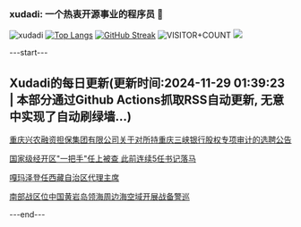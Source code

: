 ### xudadi: 一个热衷开源事业的程序员 👋

![xudadi](https://github-readme-stats-git-masterorgs-github-readme-stats-team.vercel.app/api?username=xudadi)
[![Top Langs](https://github-readme-stats.vercel.app/api/top-langs/?username=xudadi)](https://github.com/anuraghazra/github-readme-stats)
[![GitHub Streak](https://streak-stats.demolab.com?user=xudadi&locale=zh_Hans)](https://git.io/streak-stats)
![VISITOR+COUNT](https://komarev.com/ghpvc/?username=xudadi&label=VISITOR+COUNT)
![](https://raw.githubusercontent.com/xudadi/xudadi/main/assets/github-contribution-grid-snake.svg)


---start---

## Xudadi的每日更新(更新时间:2024-11-29 01:39:23 | 本部分通过Github Actions抓取RSS自动更新, 无意中实现了自动刷绿墙...)

[重庆兴农融资担保集团有限公司关于对所持重庆三峡银行股权专项审计的选聘公告](https://www.gongkaoleida.com/article/2211747)

[国家级经开区"一把手"任上被查 此前连续5任书记落马](https://m.163.com/news/article/JI3MDVJ90512B07B.html)

[嘎玛泽登任西藏自治区代理主席](https://m.163.com/news/article/JI3LRAMF0001899O.html)

[南部战区位中国黄岩岛领海周边海空域开展战备警巡](https://m.163.com/news/article/JI3KOFFB0001899O.html)

---end---
